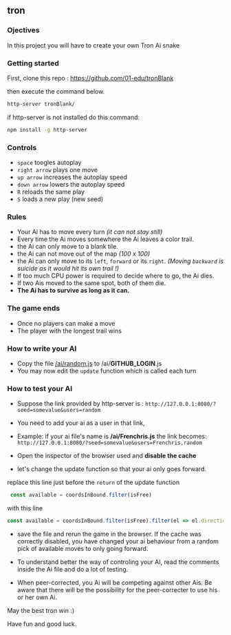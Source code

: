 ## tron

### Ojectives

In this project you will have to create your own Tron Ai snake

### Getting started

First, clone this repo : https://github.com/01-edu/tronBlank

then execute the command below.

```sh
http-server tronBlank/
```

if http-server is not installed do this command:

```sh
npm install -g http-server
```
### Controls
- `space` toogles autoplay
- `right arrow` plays one move
- `up arrow` increases the autoplay speed
- `down arrow` lowers the autoplay speed
- `R` reloads the same play
- `S` loads a new play (new seed)

### Rules
- Your Ai has to move every turn *(it can not stay still)*
- Every time the Ai moves somewhere the Ai leaves a color trail.
- the Ai can only move to a blank tile.
- the Ai can not move out of the map *(100 x 100)*
- the Ai can only move to its `left`, `forward` or its `right`.
  *(Moving `backward` is suicide as it would hit its own trail !)*
- If too much CPU power is required to decide where to go, the Ai dies.
- If two Ais moved to the same spot, both of them die.
- **The Ai has to survive as long as it can.**

### The game ends
- Once no players can make a move
- The player with the longest trail wins

### How to write your AI
- Copy the file [/ai/random.js](https://github.com/01-edu/tronBlank/blob/master/ai/random.js) to /ai/**GITHUB_LOGIN**.js
- You may now edit the `update` function which is called each turn

### How to test your AI
- Suppose the link provided by http-server is : `http://127.0.0.1:8080/?seed=somevalue&users=random`
- You need to add your ai as a user in that link,
- Example: if your ai file's name is **/ai/Frenchris.js**
the link becomes:
`http://127.0.0.1:8080/?seed=somevalue&users=Frenchris,random`

- Open the inspector of the browser used and **disable the cache**

- let's change the update function so that your ai only goes forward.

replace this line just before the `return` of the update function
```js
 const available = coordsInBound.filter(isFree)
 ```
 with this line
```js
const available = coordsInBound.filter(isFree).filter(el => el.direction === 0)
```

- save the file and rerun the game in the browser. If the cache was correctly disabled,
you have changed your ai behaviour from a random pick of available moves to only going
forward.

- To understand better the way of controling your AI, read the comments inside the Ai file and do a lot of testing.

- When peer-corrected, you Ai will be competing against other Ais.
Be aware that there will be the possibility for the peer-correcter to use his or her own Ai.

May the best tron win :)

Have fun and good luck.

